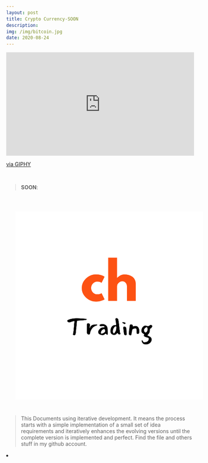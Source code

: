 ```yaml
---
layout: post
title: Crypto Currency-SOON
description: 
img: /img/bitcoin.jpg
date: 2020-08-24
---
```



<div style="width:100%;height:0;padding-bottom:55%;position:relative;"><iframe src="https://giphy.com/embed/trN9ht5RlE3Dcwavg2" width="100%" height="100%" style="position:absolute" frameBorder="0" class="giphy-embed" allowFullScreen></iframe></div><p><a href="https://giphy.com/gifs/bitcoin-crypto-blockchain-trN9ht5RlE3Dcwavg2">via GIPHY</a></p>

<Br>


> **SOON**: 

<Br>
  
<img class="col one right" src="/img/chtrading2.png" style="padding:25px">

<Br>

> This Documents using iterative development. It means the process starts with a simple implementation of a small set of idea requirements and iteratively enhances the evolving versions until the complete version is implemented and perfect.
> Find the file and others stuff in my github account.


<li>
<a id="icon" href="https://github.com/ch-trading" target="_blank"><i class="fa fa-github fa-fw fa-2x"></i></a>
</li>

